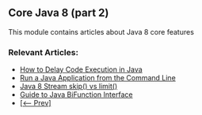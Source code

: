 ## Core Java 8 (part 2)

This module contains articles about Java 8 core features

### Relevant Articles: 

- [How to Delay Code Execution in Java](https://www.baeldung.com/java-delay-code-execution)
- [Run a Java Application from the Command Line](https://www.baeldung.com/java-run-jar-with-arguments)
- [Java 8 Stream skip() vs limit()](https://www.baeldung.com/java-stream-skip-vs-limit)
- [Guide to Java BiFunction Interface](https://www.baeldung.com/java-bifunction-interface)
- [[<-- Prev]](/core-java-modules/core-java-8)
